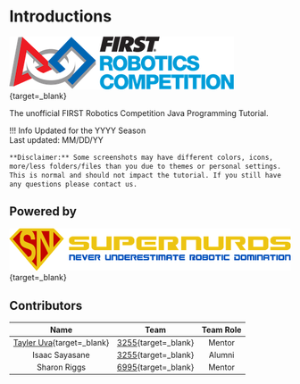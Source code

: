 # Introductions

[![FIRST](assets/images/logos/first.png)](https://www.firstinspires.org/robotics/frc/){target=_blank}

The unofficial FIRST Robotics Competition Java Programming Tutorial.

<!-- TODO: Update -->
!!! Info
	Updated for the YYYY Season  
	Last updated: MM/DD/YY

	**Disclaimer:** Some screenshots may have different colors, icons, more/less folders/files than you due to themes or personal settings. This is normal and should not impact the tutorial. If you still have any questions please contact us.

## Powered by

[![sn_banner](assets/images/logos/sn_banner.png)](https://SuperNURDs.com/){target=_blank}

## Contributors

|                       Name                       |                      Team                      | Team Role |
| :----------------------------------------------: | :--------------------------------------------: | :-------: |
| [Tayler Uva](https://Tayler.Tech){target=_blank} | [3255](https://SuperNURDs.com/){target=_blank} |  Mentor   |
|                  Isaac Sayasane                  | [3255](https://SuperNURDs.com/){target=_blank} |  Alumni   |
|                   Sharon Riggs                   |   [6995](https://frc6995.org){target=_blank}   |  Mentor   |
